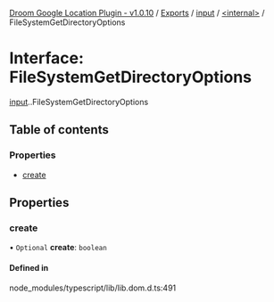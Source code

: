 [Droom Google Location Plugin - v1.0.10](../README.md) / [Exports](../modules.md) / [input](../modules/input.md) / [<internal\>](../modules/input._internal_.md) / FileSystemGetDirectoryOptions

# Interface: FileSystemGetDirectoryOptions

[input](../modules/input.md).[<internal>](../modules/input._internal_.md).FileSystemGetDirectoryOptions

## Table of contents

### Properties

- [create](input._internal_.FileSystemGetDirectoryOptions.md#create)

## Properties

### create

• `Optional` **create**: `boolean`

#### Defined in

node_modules/typescript/lib/lib.dom.d.ts:491
